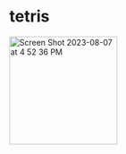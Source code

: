 # tetris

<img width="193" alt="Screen Shot 2023-08-07 at 4 52 36 PM" src="https://github.com/vichan7/tetris/assets/117228381/9ddc2f89-e078-4800-946e-8ef868539a7d">
